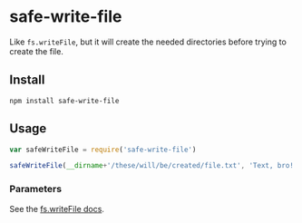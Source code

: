 # safe-write-file

Like `fs.writeFile`, but it will create the needed directories before trying to create the file.

## Install
```
npm install safe-write-file
```

## Usage

```javascript
var safeWriteFile = require('safe-write-file')

safeWriteFile(__dirname+'/these/will/be/created/file.txt', 'Text, bro!')
```

### Parameters

See the [fs.writeFile docs](https://nodejs.org/api/fs.html#fs_fs_writefile_filename_data_options_callback).
